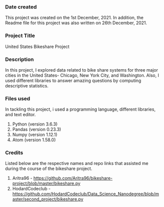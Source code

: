 ### Date created
This project was created on the 1st December, 2021.
In addition, the Readme file for this project was also written on 26th December, 2021.

### Project Title
United States Bikeshare Project

### Description
In this project, I explored data related to bike share systems for three major cities in the United States- Chicago, New York City, and Washington. Also, I used different libraries to answer amazing questions by computing descriptive statistics.

### Files used
In tackling this project, i used a programming language, different libraries, and text editor.
1. Python (version 3.6.3)
2. Pandas (version 0.23.3)
3. Numpy (version 1.12.1)
4. Atom (version 1.58.0)

### Credits
Listed below are the respective names and repo links that assisted me during the course of the bikeshare project.
1. Aritra96 - https://github.com/Aritra96/bikeshare-project/blob/master/bikeshare.py
2. HodardCodeclub - https://github.com/HodardCodeclub/Data_Science_Nanodegree/blob/master/second_project/bikeshare.py 
